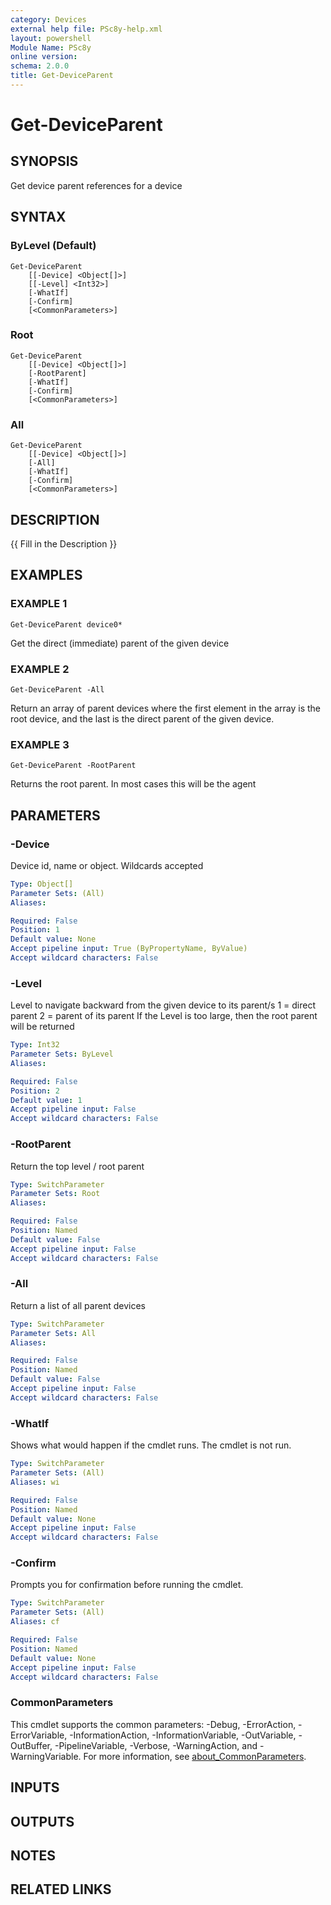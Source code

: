 ```yaml
---
category: Devices
external help file: PSc8y-help.xml
layout: powershell
Module Name: PSc8y
online version:
schema: 2.0.0
title: Get-DeviceParent
---
```


# Get-DeviceParent

## SYNOPSIS
Get device parent references for a device

## SYNTAX

### ByLevel (Default)
```
Get-DeviceParent
	[[-Device] <Object[]>]
	[[-Level] <Int32>]
	[-WhatIf]
	[-Confirm]
	[<CommonParameters>]
```

### Root
```
Get-DeviceParent
	[[-Device] <Object[]>]
	[-RootParent]
	[-WhatIf]
	[-Confirm]
	[<CommonParameters>]
```

### All
```
Get-DeviceParent
	[[-Device] <Object[]>]
	[-All]
	[-WhatIf]
	[-Confirm]
	[<CommonParameters>]
```

## DESCRIPTION
{{ Fill in the Description }}

## EXAMPLES

### EXAMPLE 1
```
Get-DeviceParent device0*
```

Get the direct (immediate) parent of the given device

### EXAMPLE 2
```
Get-DeviceParent -All
```

Return an array of parent devices where the first element in the array is the root device, and the last is the direct parent of the given device.

### EXAMPLE 3
```
Get-DeviceParent -RootParent
```

Returns the root parent.
In most cases this will be the agent

## PARAMETERS

### -Device
Device id, name or object.
Wildcards accepted

```yaml
Type: Object[]
Parameter Sets: (All)
Aliases:

Required: False
Position: 1
Default value: None
Accept pipeline input: True (ByPropertyName, ByValue)
Accept wildcard characters: False
```

### -Level
Level to navigate backward from the given device to its parent/s
1 = direct parent
2 = parent of its parent
If the Level is too large, then the root parent will be returned

```yaml
Type: Int32
Parameter Sets: ByLevel
Aliases:

Required: False
Position: 2
Default value: 1
Accept pipeline input: False
Accept wildcard characters: False
```

### -RootParent
Return the top level / root parent

```yaml
Type: SwitchParameter
Parameter Sets: Root
Aliases:

Required: False
Position: Named
Default value: False
Accept pipeline input: False
Accept wildcard characters: False
```

### -All
Return a list of all parent devices

```yaml
Type: SwitchParameter
Parameter Sets: All
Aliases:

Required: False
Position: Named
Default value: False
Accept pipeline input: False
Accept wildcard characters: False
```

### -WhatIf
Shows what would happen if the cmdlet runs.
The cmdlet is not run.

```yaml
Type: SwitchParameter
Parameter Sets: (All)
Aliases: wi

Required: False
Position: Named
Default value: None
Accept pipeline input: False
Accept wildcard characters: False
```

### -Confirm
Prompts you for confirmation before running the cmdlet.

```yaml
Type: SwitchParameter
Parameter Sets: (All)
Aliases: cf

Required: False
Position: Named
Default value: None
Accept pipeline input: False
Accept wildcard characters: False
```

### CommonParameters
This cmdlet supports the common parameters: -Debug, -ErrorAction, -ErrorVariable, -InformationAction, -InformationVariable, -OutVariable, -OutBuffer, -PipelineVariable, -Verbose, -WarningAction, and -WarningVariable. For more information, see [about_CommonParameters](http://go.microsoft.com/fwlink/?LinkID=113216).

## INPUTS

## OUTPUTS

## NOTES

## RELATED LINKS
